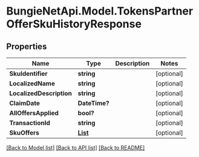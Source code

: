 # BungieNetApi.Model.TokensPartnerOfferSkuHistoryResponse
## Properties

Name | Type | Description | Notes
------------ | ------------- | ------------- | -------------
**SkuIdentifier** | **string** |  | [optional] 
**LocalizedName** | **string** |  | [optional] 
**LocalizedDescription** | **string** |  | [optional] 
**ClaimDate** | **DateTime?** |  | [optional] 
**AllOffersApplied** | **bool?** |  | [optional] 
**TransactionId** | **string** |  | [optional] 
**SkuOffers** | [**List<TokensPartnerOfferHistoryResponse>**](TokensPartnerOfferHistoryResponse.md) |  | [optional] 

[[Back to Model list]](../README.md#documentation-for-models) [[Back to API list]](../README.md#documentation-for-api-endpoints) [[Back to README]](../README.md)

